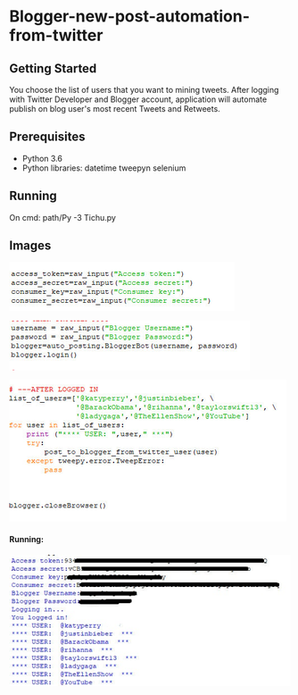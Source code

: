 # Blogger-new-post-automation-from-twitter

## Getting Started

You choose the list of users that you want to mining tweets.
After logging with Twitter Developer and Blogger account, application will automate publish on blog user's most recent Tweets and Retweets.

## Prerequisites

* Python 3.6
* Python libraries:
datetime
tweepyn
selenium

## Running

On cmd:
path/Py -3 Tichu.py

## Images 

![alt text](https://github.com/baggelisp/Blogger-new-post-automation-from-twitter/blob/master/4.jpg)

![alt text](https://github.com/baggelisp/Blogger-new-post-automation-from-twitter/blob/master/1.jpg)

![alt text](https://github.com/baggelisp/Blogger-new-post-automation-from-twitter/blob/master/2.jpg)

#### Running:

![alt text](https://github.com/baggelisp/Blogger-new-post-automation-from-twitter/blob/master/3.jpg)


